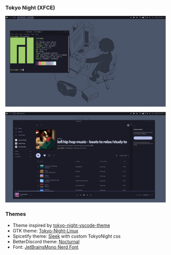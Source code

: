 ### Tokyo Night (XFCE)
<p align="center">
    <img src="/Screenshot/desktop-xfce-tokyonight.png"/>
</p>
<p align="center">
    <img src="/Screenshot/desktop-spicetify.png"/>
</p>

### Themes
- Theme inspired by <a href="https://github.com/enkia/tokyo-night-vscode-theme">tokyo-night-vscode-theme</a>
- GTK theme: <a href="https://github.com/koiosdev/Tokyo-Night-Linux">Tokyo-Night-Linux</a>
- Spicetify theme: <a href="https://github.com/morpheusthewhite/spicetify-themes">Sleek</a> with custom TokyoNight css
- BetterDiscord theme: <a href="https://betterdiscord.app/theme/Nocturnal">Nocturnal</a>
- Font: <a href="https://github.com/ryanoasis/nerd-fonts">JetBrainsMono Nerd Font</a>
